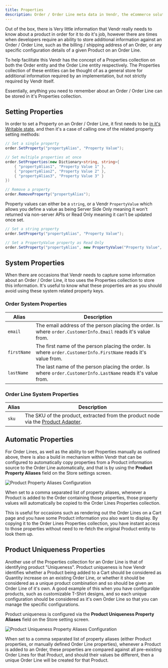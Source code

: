 ```yaml
---
title: Properties
description: Order / Order Line meta data in Vendr, the eCommerce solution for Umbraco v8+
---
```


Out of the box, there is Very little information that Vendr really needs to know about a product in order for it to do it's job, however there are times when developers require an ability to store additional information against an Order / Order Line, such as the billing / shipping address of an Order, or any specific configuration details of a given Product on an Order Line.

To help facilitate this Vendr has the concept of a Properties collection on both the Order entity and the Order Line entity respectively. The Properties collection of these entities can be thought of as a general store for additional information required by an implementation, but not strictly required by Vendr itself.

Essentially, anything you need to remember about an Order / Order Line can be stored in it's Properties collection.

## Setting Properties

In order to set a Property on an Order / Order Line, it first needs to be [in it's Writable state](../readonly-and-writable-entities/#converting-a-readonly-entity-into-a-writable-entity), and then it's a case of calling one of the related property setting methods: 

````csharp
// Set a single property
order.SetProperty("propertyAlias", "Property Value");

// Set multiple properties at once
order.SetProperties(new Dictionary<string, string>{
    { "propertyAlias1", "Property Value 1" },
    { "propertyAlias2", "Property Value 2" },
    { "propertyAlias3", "Property Value 3" }
})

// Remove a property
order.RemoveProperty("propertyAlias");

````

 Property values can either be a `string`, or a Vendr `PropertyValue` which allows you define a value as being Server Side Only meaning it won't returned via non-server APIs or Read Only meaning it can't be updated once set.

 
````csharp
// Set a string property
order.SetProperty("propertyAlias", "Property Value");

// Set a PropertyValue property as Read Only
order.SetProperty("propertyAlias", new PropertyValue("Property Value", isReadOnly: true));

````

## System Properties

When there are occasions that Vendr needs to capture some information about an Order / Order Line, it too uses the Properties collection to store this information. It's useful to know what these properties are as you should avoid using these system related property keys.

### Order System Properties

| Alias | Description |
| ----- | ----------- |
| `email` | The email address of the person placing the order. Is where `order.CustomerInfo.Email` reads it's value from. |
| `firstName` | The first name of the person placing the order. Is where `order.CustomerInfo.FirstName` reads it's value from. |
| `lastName` | The last name of the person placing the order. Is where `order.CustomerInfo.LastName` reads it's value from. |

### Order Line System Properties

| Alias | Description |
| ----- | ----------- |
| `sku` | The SKU of the product, extracted from the product node via the [Product Adapter](../product-adapters/). |

## Automatic Properties

For Order Lines, as well as the ability to set Properties manually as outlined above, there is also a build in mechanism within Vendr that can be configured to automatically copy properties from a Product information source to the Order Line automatically, and that is by using the **Product Property Aliases** field on the Store settings screen.

![Product Property Aliases Configuration](/media/screenshots/product_property_aliases.png)

When set to a comma separated list of property aliases, whenever a Product is added to the Order containing those properties, those property values will automatically be copied to the Order Lines Properties collection.

This is useful for occasions such as rendering out the Order Lines on a Cart page and you have some Product information you also want to display. By copying it to the Order Lines Properties collection, you have instant access to those properties without need to re-fetch the original Product entity to look them up.

## Product Uniqueness Properties

Another use of the Properties collection for an Order Line is that of identifying product "Uniqueness". Product uniqueness is how Vendr identifies whether a Product being added to a Cart should be considered as Quantity increase on an existing Order Line, or whether it should be considered as a unique product combination and so should be given an Order Line of it's own. A good example of this when you have configurable products, such as customizable T-Shirt designs, and so each unique configuration should be considered as it's own Order Line so that you can manage the specific configurations.

Product uniqueness is configured via the **Product Uniqueness Property Aliases** field on the Store setting screen.

![Product Uniqueness Property Aliases Configuration](/media/screenshots/product_uniqueness_property_aliases.png)

When set to a comma separated list of property aliases (either Product properties, or manually defined Order Line properties), whenever a Product is added to an Order, these properties are compared against all pre-existing Order Lines for that Product, and should their values be different, then a unique Order Line will be created for that Product.